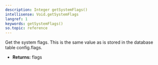 ```yaml
---
description: Integer getSystemFlags()
intellisense: Void.getSystemFlags
langref: 1
keywords: getSystemFlags()
so.topic: reference
---
```



Get the system flags. This is the same value as is stored in the database table config.flags.



* **Returns:** flags


